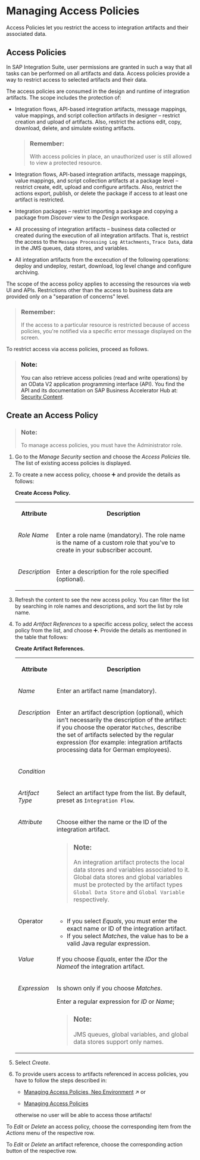 <!-- loio318d107538644d1483c49eb97542b8da -->

<link rel="stylesheet" type="text/css" href="../css/sap-icons.css"/>

# Managing Access Policies

Access Policies let you restrict the access to integration artifacts and their associated data.



<a name="loio318d107538644d1483c49eb97542b8da__section_f4d_sqx_4pb"/>

## Access Policies

In SAP Integration Suite, user permissions are granted in such a way that all tasks can be performed on all artifacts and data. Access policies provide a way to restrict access to selected artifacts and their data.

The access policies are consumed in the design and runtime of integration artifacts. The scope includes the protection of:

-   Integration flows, API-based integration artifacts, message mappings, value mappings, and script collection artifacts in designer – restrict creation and upload of artifacts. Also, restrict the actions edit, copy, download, delete, and simulate existing artifacts.

    > ### Remember:  
    > With access policies in place, an unauthorized user is still allowed to view a protected resource.

-   Integration flows, API-based integration artifacts, message mappings, value mappings, and script collection artifacts at a package level – restrict create, edit, upload and configure artifacts. Also, restrict the actions export, publish, or delete the package if access to at least one artifact is restricted.

-   Integration packages – restrict importing a package and copying a package from *Discover* view to the *Design* workspace.

-   All processing of integration artifacts – business data collected or created during the execution of all integration artifacts. That is, restrict the access to the `Message Processing Log Attachments`, `Trace Data`, data in the JMS queues, data stores, and variables.

-   All integration artifacts from the excecution of the following operations: deploy and undeploy, restart, download, log level change and configure archiving.

The scope of the access policy applies to accessing the resources via web UI and APIs. Restrictions other than the access to business data are provided only on a "separation of concerns" level.

> ### Remember:  
> If the access to a particular resource is restricted because of access policies, you're notified via a specific error message displayed on the screen.

To restrict access via access policies, proceed as follows.



> ### Note:  
> You can also retrieve access policies \(read and write operations\) by an OData V2 application programming interface \(API\). You find the API and its documentation on SAP Business Accelerator Hub at: [Security Content](http://help.sap.com/disclaimer?site=https%3A%2F%2Fapi.sap.com%2Fapi%2FSecurityContent%2Fresource).



<a name="loio318d107538644d1483c49eb97542b8da__section_wr5_5b2_v4b"/>

## Create an Access Policy

> ### Note:  
> To manage access policies, you must have the Administrator role.

1.  Go to the *Manage Security* section and choose the *Access Policies* tile. The list of existing access policies is displayed.

2.  To create a new access policy, choose :heavy_plus_sign: and provide the details as follows:

    **Create Access Policy.**


    <table>
    <tr>
    <th valign="top">

    Attribute
    
    </th>
    <th valign="top">

    Description
    
    </th>
    </tr>
    <tr>
    <td valign="top">
    
    *Role Name*
    
    </td>
    <td valign="top">
    
    Enter a role name \(mandatory\). The role name is the name of a custom role that you've to create in your subscriber account.
    
    </td>
    </tr>
    <tr>
    <td valign="top">
    
    *Description*
    
    </td>
    <td valign="top">
    
    Enter a description for the role specified \(optional\).
    
    </td>
    </tr>
    </table>
    
3.  Refresh the content to see the new access policy. You can filter the list by searching in role names and descriptions, and sort the list by role name.

4.  To add *Artifact References* to a specific access policy, select the access policy from the list, and choose :heavy_plus_sign:. Provide the details as mentioned in the table that follows:

    **Create Artifact References.**


    <table>
    <tr>
    <th valign="top">

    Attribute
    
    </th>
    <th valign="top">

    Description
    
    </th>
    </tr>
    <tr>
    <td valign="top">
    
    *Name*
    
    </td>
    <td valign="top">
    
    Enter an artifact name \(mandatory\).
    
    </td>
    </tr>
    <tr>
    <td valign="top">
    
    *Description*
    
    </td>
    <td valign="top">
    
    Enter an artifact description \(optional\), which isn’t necessarily the description of the artifact: if you choose the operator `Matches`, describe the set of artifacts selected by the regular expression \(for example: integration artifacts processing data for German employees\).
    
    </td>
    </tr>
    <tr>
    <td valign="top" colspan="2">
    
    *Condition*
    
    </td>
    </tr>
    <tr>
    <td valign="top">
    
    *Artifact Type*
    
    </td>
    <td valign="top">
    
    Select an artifact type from the list. By default, preset as `Integration Flow`.
    
    </td>
    </tr>
    <tr>
    <td valign="top">
    
    *Attribute* 
    
    </td>
    <td valign="top">
    
    Choose either the name or the ID of the integration artifact.

    > ### Note:  
    > An integration artifact protects the local data stores and variables associated to it. Global data stores and global variables must be protected by the artifact types `Global Data Store` and `Global Variable` respectively.


    
    </td>
    </tr>
    <tr>
    <td valign="top">
    
    Operator
    
    </td>
    <td valign="top">
    
    -   If you select *Equals*, you must enter the exact name or ID of the integration artifact.
    -   If you select *Matches*, the value has to be a valid Java regular expression.



    
    </td>
    </tr>
    <tr>
    <td valign="top">
    
    *Value*
    
    </td>
    <td valign="top">
    
    If you choose *Equals*, enter the *ID*or the *Name*of the integration artifact.
    
    </td>
    </tr>
    <tr>
    <td valign="top">
    
    *Expression*
    
    </td>
    <td valign="top">
    
    Is shown only if you choose *Matches*.

    Enter a regular expression for *ID* or *Name*;

    > ### Note:  
    > JMS queues, global variables, and global data stores support only names.


    
    </td>
    </tr>
    </table>
    
5.  Select *Create*.

6.  To provide users access to artifacts referenced in access policies, you have to follow the steps described in:

    -   [Managing Access Policies, Neo Environment](https://help.sap.com/viewer/368c481cd6954bdfa5d0435479fd4eaf/IAT/en-US/18f06d4c8c5244d8927c0e2c5dc1c706.html "Specifics for Access Policies in the Neo Environment.") :arrow_upper_right: or

    -   [Managing Access Policies](managing-access-policies-7db3c87.md)


    otherwise no user will be able to access those artifacts!


To *Edit* or *Delete* an access policy, choose the corresponding item from the *Actions* menu of the respective row.

To *Edit* or *Delete* an artifact reference, choose the corresponding action button of the respective row.

